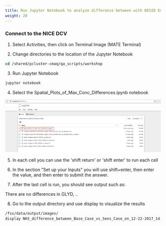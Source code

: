 ```yaml
---
title: Run Jupyter Notebook to analyze difference between with DESID Emissions and the base case (no emission reduction) 
weight: 20
--- 
```


###  Connect to the NICE DCV 

1. Select Activities, then click on Terminal Image (MATE Terminal)



2. Change directories to the location of the Jupyter Notebook 

```csh
cd /shared/pcluster-cmaq/qa_scripts/workshop
```

3. Run Jupyter Notebook 

```csh
jupyter notebook
```

4. Select the Spatial_Plots_of_Max_Conc_Differences.ipynb notebook


![jupyter-notebook](static/images/4-jupyter-notebook.png)



5. In each cell you can use the 'shift return'  or 'shift enter' to run each cell

6. In the section "Set up your Inputs" you will use shift+enter, then enter the value, and then enter to submit the answer.

7. After the last cell is run, you should see output such as: 

There are no differences in GLYD, ..

8. Go to the output directory and use display to visualize the results

```csh
/fsx/data/output/images/
display NH3_difference_between_Base_Case_vs_Sens_Case_on_12-22-2017_14:*
```
